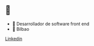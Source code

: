 # 👋

- 🔧 Desarrollador de software front end
- 📍  Bilbao

[Linkedin](https://www.linkedin.com/in/imanolhernando/)
